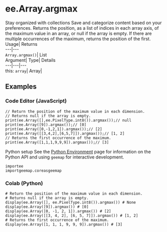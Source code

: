  
#  ee.Array.argmax
Stay organized with collections  Save and categorize content based on your preferences. 
Returns the position, as a list of indices in each array axis, of the maximum value in an array, or null if the array is empty. If there are multiple occurrences of the maximum, returns the position of the first. Usage| Returns  
---|---  
`Array.argmax()`| List  
Argument| Type| Details  
---|---|---  
this: `array`| Array|   
## Examples
### Code Editor (JavaScript)
```
// Return the position of the maximum value in each dimension.
// Returns null if the array is empty.
print(ee.Array([],ee.PixelType.int8()).argmax());// null
print(ee.Array([9]).argmax());// [0]
print(ee.Array([0,-1,2,1]).argmax());// [2]
print(ee.Array([[3,4,2],[6,5,7]]).argmax());// [1, 2]
// Returns the first occurrence of the maximum.
print(ee.Array([1,1,1,9,9,9]).argmax());// [3]
```

Python setup
See the [ Python Environment](https://developers.google.com/earth-engine/guides/python_install) page for information on the Python API and using `geemap` for interactive development.
```
importee
importgeemap.coreasgeemap
```

### Colab (Python)
```
# Return the position of the maximum value in each dimension.
# Returns null if the array is empty.
display(ee.Array([], ee.PixelType.int8()).argmax()) # None
display(ee.Array([9]).argmax()) # [0]
display(ee.Array([0, -1, 2, 1]).argmax()) # [2]
display(ee.Array([[3, 4, 2], [6, 5, 7]]).argmax()) # [1, 2]
# Returns the first occurrence of the maximum.
display(ee.Array([1, 1, 1, 9, 9, 9]).argmax()) # [3]
```

